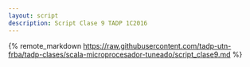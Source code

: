 ```yaml
---
layout: script
description: Script Clase 9 TADP 1C2016
---
```


{% remote_markdown https://raw.githubusercontent.com/tadp-utn-frba/tadp-clases/scala-microprocesador-tuneado/script_clase9.md %}

